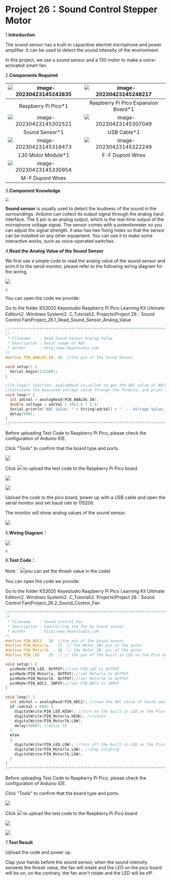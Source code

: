 # Project 26：Sound Control Stepper Motor

1.**Introduction**

The sound sensor has a built-in capacitive electret microphone and power amplifier. It can be used to detect the sound intensity of the environment.

In this project, we use a sound sensor and a 130 motor to make a voice-activated smart fan.



2.**Components Required**

| ![image-20230423145243835](media/image-20230423145243835.png) | ![image-20230423145248217](media/image-20230423145248217.png) |
| :----------------------------------------------------------: | :----------------------------------------------------------: |
|                     Raspberry Pi Pico*1                      |             Raspberry Pi Pico Expansion Board*1              |
| ![image-20230423145302521](media/image-20230423145302521.png) | ![image-20230423145307049](media/image-20230423145307049.png) |
|                        Sound Sensor*1                        |                         USB Cable*1                          |
| ![image-20230423145318473](media/image-20230423145318473.png) | ![image-20230423145322249](media/image-20230423145322249.png) |
|                      130 Motor Module*1                      |                       F-F Dupont Wires                       |
| ![image-20230423145330954](media/image-20230423145330954.png) |                                                              |
|                       M-F Dupont Wires                       |                                                              |



3.**Component Knowledge**

<img src="/media/8c5550065b07fbc3961172f93a6b40a0.png" style="zoom:67%;" />

**Sound sensor** is usually used to detect the loudness of the sound in the surroundings. Arduino can collect its output signal through the analog input interface. The S pin is an analog output, which is the real-time output of the microphone voltage signal. The sensor comes with a potentiometer so you can adjust the signal strength. It also has two fixing holes so that the sensor can be installed on any other equipment. You can use it to make some interactive works, such as voice-operated switches.



4.**Read the Analog Value of the Sound Sensor**

We first use a simple code to read the analog value of the sound sensor and print it to the serial monitor, please refer to the following wiring diagram for the wiring.

![](/media/7bcfe48423953695c677c0c504d8f745.png)

<img src="/media/547329f9d46a7267798728d385b60912.png" style="zoom:50%;" />

You can open the code we provide:

Go to the folder KS3020 Keyestudio Raspberry Pi Pico Learning Kit Ultimate Edition\2. Windows  System\2. C_Tutorial\2. Projects\Project 26：Sound Control Fan\Project_26.1_Read_Sound_Sensor_Analog_Value

```c
//**********************************************************************************
/*  
 * Filename    : Read Sound Sensor Analog Value
 * Description : Basic usage of ADC
 * Auther      : http//www.keyestudio.com
*/
#define PIN_ANALOG_IN  28  //the pin of the Sound Sensor

void setup() {
  Serial.begin(115200);
}

//In loop() function, analogRead is called to get the ADC value of ADC0 and assign it to adcVal. 
//Calculate the measured voltage value through the formula, and print these data through the serial port monitor.
void loop() {
  int adcVal = analogRead(PIN_ANALOG_IN);
  double voltage = adcVal / 1023.0 * 3.3;
  Serial.println("ADC Value: " + String(adcVal) + " --- Voltage Value: " + String(voltage) + "V");
  delay(500);
}
//**********************************************************************************
```


Before uploading Test Code to Raspberry Pi Pico, please check the configuration of Arduino IDE.

Click "Tools" to confirm that the board type and ports.

![](/media/7365ca67e988ec577fe3231c9e3443b8.png)

Click ![](/media/b0d41283bf5ae66d2d5ab45db15331ba.png) to upload the test code to the Raspberry Pi Pico board

![](/media/80cd719e3616f0335e5af898b50bbef5.png)

![](/media/c445ce7385f012d27c3fe14c0d0da73e.png)

Upload the code to the pico board, power up with a USB cable and open the serial monitor and set baud rate to 115200.

The monitor will show analog values of the sound sensor.

![](/media/ae5f584b3e91adba3f7fc69b86ec68db.png)

5.**Wiring Diagram：**

![](/media/631b461716fe53a2c1138f561acae5f7.png)

<img src="/media/340c224f0f71765f71d17afc623d595d.png" style="zoom:50%;" />

6.**Test Code：**

Note：![](/media/eadca6bc4da3706e43015b3e00afd512.png)you can set the thresh value in the code)

You can open the code we provide:

Go to the folder KS3020 Keyestudio Raspberry Pi Pico Learning Kit Ultimate Edition\\2. Windows System\\2. C\_Tutorial\\2. Projects\\Project 26：Sound Control Fan\\Project\_26.2\_Sound\_Control\_Fan

```c
//**********************************************************************************
/*  
 * Filename    : Sound Control Fan
 * Description : Controlling the fan by Sound sensor.
 * Auther      : http//www.keyestudio.com
*/
#define PIN_ADC2   28  //the pin of the Sound sensor
#define PIN_Motorla    17  // the Motor_IN+ pin of the motor
#define PIN_Motorlb    16  // the Motor_IN- pin of the motor
#define PIN_LED    25  // // the pin of the built-in LED on the Pico board

void setup() {
  pinMode(PIN_LED, OUTPUT);//set PIN_LED to OUTPUT
  pinMode(PIN_Motorla, OUTPUT);//set Motorla to OUTPUT
  pinMode(PIN_Motorlb, OUTPUT);//set Motorlb to OUTPUT
  pinMode(PIN_ADC2, INPUT);//set PIN_ADC2 to INPUT
}

void loop() {
  int adcVal = analogRead(PIN_ADC2); //read the ADC value of Sound sensor
  if (adcVal > 600) {
    digitalWrite(PIN_LED,HIGH); //turn on the built-in LED on the Pico board
    digitalWrite(PIN_Motorla,HIGH); //rotate
    digitalWrite(PIN_Motorlb,LOW);
    delay(5000); //delay 5S
  }
  else
  {
    digitalWrite(PIN_LED,LOW); //turn off the built-in LED on the Pico board
    digitalWrite(PIN_Motorla,LOW); //stop rotating
    digitalWrite(PIN_Motorlb,LOW); 
  }
}
//**********************************************************************************
```


Before uploading Test Code to Raspberry Pi Pico, please check the configuration of Arduino IDE.

Click "Tools" to confirm that the board type and ports.

![](/media/9bf6a4f3644b1428c1a7d75aafe12f8d.png)

Click ![](/media/b0d41283bf5ae66d2d5ab45db15331ba.png) to upload the test code to the Raspberry Pi Pico board

![](/media/c673b24dfd353cb6ffad4a525f2baab6.png)

![](/media/8c3e2b9948b1b8bc450adbbde684e4a0.png)

7.**Test Result**

Upload the code and power up. 

Clap your hands before the sound sensor, when the sound intensity exceeds the thresh value, the fan will rotate and the LED on the pico board will be on; on the contrary, the fan won’t rotate and the LED will be off.

